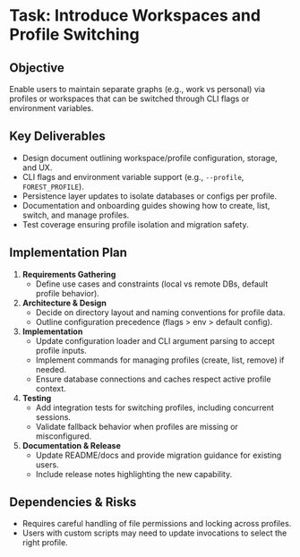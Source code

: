 # Task: Introduce Workspaces and Profile Switching

## Objective
Enable users to maintain separate graphs (e.g., work vs personal) via profiles or workspaces that can be switched through CLI flags or environment variables.

## Key Deliverables
- Design document outlining workspace/profile configuration, storage, and UX.
- CLI flags and environment variable support (e.g., `--profile`, `FOREST_PROFILE`).
- Persistence layer updates to isolate databases or configs per profile.
- Documentation and onboarding guides showing how to create, list, switch, and manage profiles.
- Test coverage ensuring profile isolation and migration safety.

## Implementation Plan
1. **Requirements Gathering**
   - Define use cases and constraints (local vs remote DBs, default profile behavior).
2. **Architecture & Design**
   - Decide on directory layout and naming conventions for profile data.
   - Outline configuration precedence (flags > env > default config).
3. **Implementation**
   - Update configuration loader and CLI argument parsing to accept profile inputs.
   - Implement commands for managing profiles (create, list, remove) if needed.
   - Ensure database connections and caches respect active profile context.
4. **Testing**
   - Add integration tests for switching profiles, including concurrent sessions.
   - Validate fallback behavior when profiles are missing or misconfigured.
5. **Documentation & Release**
   - Update README/docs and provide migration guidance for existing users.
   - Include release notes highlighting the new capability.

## Dependencies & Risks
- Requires careful handling of file permissions and locking across profiles.
- Users with custom scripts may need to update invocations to select the right profile.
